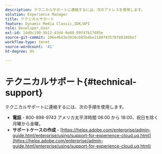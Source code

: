 ```yaml
---
description: テクニカルサポートに連絡するには、次のアドレスを使用します。
solution: Experience Manager
title: テクニカルサポート
feature: Dynamic Media Classic,SDK/API
role: Developer,User
exl-id: 14d0c190-5b12-43d4-9e88-09f47b17d85e
source-git-commit: 206e4643e3926cb85b4be2189743578f88180be7
workflow-type: tm+mt
source-wordcount: '41'
ht-degree: 0%

---
```


# テクニカルサポート{#technical-support}

テクニカルサポートに連絡するには、次の手順を使用します。

* **電話** - 800-898-9743 アメリカ太平洋時間 06:00 から 18:00、祝日を除く月曜から金曜。
* **サポートケースの作成** - [https://helpx.adobe.com/enterprise/admin-guide.html/enterprise/using/support-for-experience-cloud.ug.html](https://helpx.adobe.com/enterprise/admin-guide.html/enterprise/using/support-for-experience-cloud.ug.html)
